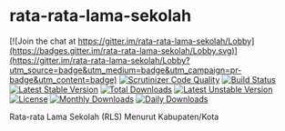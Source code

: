 # rata-rata-lama-sekolah

[![Join the chat at https://gitter.im/rata-rata-lama-sekolah/Lobby](https://badges.gitter.im/rata-rata-lama-sekolah/Lobby.svg)](https://gitter.im/rata-rata-lama-sekolah/Lobby?utm_source=badge&utm_medium=badge&utm_campaign=pr-badge&utm_content=badge)
[![Scrutinizer Code Quality](https://scrutinizer-ci.com/g/bantenprov/rata-rata-lama-sekolah/badges/quality-score.png?b=master)](https://scrutinizer-ci.com/g/bantenprov/rata-rata-lama-sekolah/?branch=master)
[![Build Status](https://scrutinizer-ci.com/g/bantenprov/rata-rata-lama-sekolah/badges/build.png?b=master)](https://scrutinizer-ci.com/g/bantenprov/rata-rata-lama-sekolah/build-status/master)
[![Latest Stable Version](https://poser.pugx.org/bantenprov/rata-rata-lama-sekolah/v/stable)](https://packagist.org/packages/bantenprov/rata-rata-lama-sekolah)
[![Total Downloads](https://poser.pugx.org/bantenprov/rata-rata-lama-sekolah/downloads)](https://packagist.org/packages/bantenprov/rata-rata-lama-sekolah)
[![Latest Unstable Version](https://poser.pugx.org/bantenprov/rata-rata-lama-sekolah/v/unstable)](https://packagist.org/packages/bantenprov/rata-rata-lama-sekolah)
[![License](https://poser.pugx.org/bantenprov/rata-rata-lama-sekolah/license)](https://packagist.org/packages/bantenprov/rata-rata-lama-sekolah)
[![Monthly Downloads](https://poser.pugx.org/bantenprov/rata-rata-lama-sekolah/d/monthly)](https://packagist.org/packages/bantenprov/rata-rata-lama-sekolah)
[![Daily Downloads](https://poser.pugx.org/bantenprov/rata-rata-lama-sekolah/d/daily)](https://packagist.org/packages/bantenprov/rata-rata-lama-sekolah)

Rata-rata Lama Sekolah (RLS) Menurut Kabupaten/Kota 
